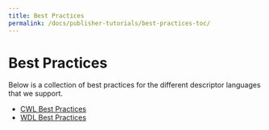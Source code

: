 ```yaml
---
title: Best Practices
permalink: /docs/publisher-tutorials/best-practices-toc/
---
```

# Best Practices

Below is a collection of best practices for the different descriptor languages that we support.

* [CWL Best Practices](/docs/publisher-tutorials/best-practices/)
* [WDL Best Practices](/docs/publisher-tutorials/wdl-best-practices/)
